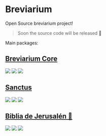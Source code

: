 # Breviarium

Open Source breviarium project!

> Soon the source code will be released 🚀

Main packages:

## [Breviarium Core](https://github.com/Breviarium-app/breviarium--core)

[![](https://img.shields.io/npm/v/breviarium/latest?style=flat&logo=npm&color=35d401)](https://www.npmjs.com/package/breviarium/v/latest)
[![](https://img.shields.io/npm/dm/breviarium?label=downloads&logo=npm)](https://www.npmjs.com/package/breviarium/v/latest)
[![](https://data.jsdelivr.com/v1/package/npm/breviarium/badge?style=rounded)](https://www.jsdelivr.com/package/npm/breviarium)

## [Sanctus](https://github.com/Breviarium-app/breviarium--santus--core)

[![](https://img.shields.io/npm/v/sanctus/latest?style=flat&logo=npm&color=35d401)](https://www.npmjs.com/package/sanctus/v/latest)
[![](https://img.shields.io/npm/dm/sanctus?label=downloads&logo=npm)](https://www.npmjs.com/package/sanctus/v/latest)
[![](https://data.jsdelivr.com/v1/package/npm/sanctus/badge?style=rounded)](https://www.jsdelivr.com/package/npm/sanctus)

## [Biblia de Jerusalén 📖](https://github.com/miguelms95/biblia-de-jerusalen--core)

[![](https://img.shields.io/npm/v/biblia-de-jerusalen/latest?style=flat&logo=npm&color=35d401)](https://www.npmjs.com/package/biblia-de-jerusalen/v/latest)
[![](https://img.shields.io/npm/dm/biblia-de-jerusalen?label=downloads&logo=npm)](https://www.npmjs.com/package/biblia-de-jerusalen/v/latest)
[![](https://data.jsdelivr.com/v1/package/npm/biblia-de-jerusalen/badge?style=rounded)](https://www.jsdelivr.com/package/npm/biblia-de-jerusalen)
